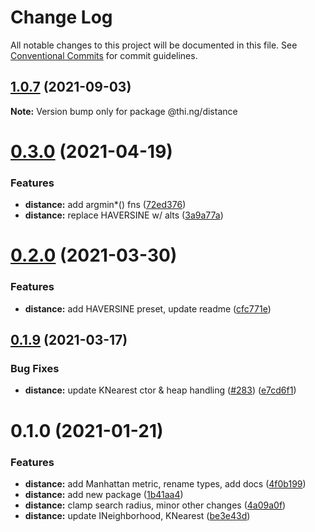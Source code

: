 # Change Log

All notable changes to this project will be documented in this file.
See [Conventional Commits](https://conventionalcommits.org) for commit guidelines.

## [1.0.7](https://github.com/thi-ng/umbrella/compare/@thi.ng/distance@1.0.6...@thi.ng/distance@1.0.7) (2021-09-03)

**Note:** Version bump only for package @thi.ng/distance





# [0.3.0](https://github.com/thi-ng/umbrella/compare/@thi.ng/distance@0.2.2...@thi.ng/distance@0.3.0) (2021-04-19)


### Features

* **distance:** add argmin*() fns ([72ed376](https://github.com/thi-ng/umbrella/commit/72ed3760c7a6982bcab7d94666957cad90f4f0ef))
* **distance:** replace HAVERSINE w/ alts ([3a9a77a](https://github.com/thi-ng/umbrella/commit/3a9a77ab0fd06484f2fda5d67c7b151645436a32))





# [0.2.0](https://github.com/thi-ng/umbrella/compare/@thi.ng/distance@0.1.11...@thi.ng/distance@0.2.0) (2021-03-30)


### Features

* **distance:** add HAVERSINE preset, update readme ([cfc771e](https://github.com/thi-ng/umbrella/commit/cfc771eb21cf2574eaa2476eaee7920674cae9c3))





## [0.1.9](https://github.com/thi-ng/umbrella/compare/@thi.ng/distance@0.1.8...@thi.ng/distance@0.1.9) (2021-03-17)


### Bug Fixes

* **distance:** update KNearest ctor & heap handling ([#283](https://github.com/thi-ng/umbrella/issues/283)) ([e7cd6f1](https://github.com/thi-ng/umbrella/commit/e7cd6f134bb05d5d5e37e7e7ba241f984d94d98c))





# 0.1.0 (2021-01-21)


### Features

* **distance:** add Manhattan metric, rename types, add docs ([4f0b199](https://github.com/thi-ng/umbrella/commit/4f0b1992ccd3ee76fce7d9c7a5433adb80b029a2))
* **distance:** add new package ([1b41aa4](https://github.com/thi-ng/umbrella/commit/1b41aa46a8e2228f69df400195a08d05d2a9f235))
* **distance:** clamp search radius, minor other changes ([4a09a0f](https://github.com/thi-ng/umbrella/commit/4a09a0f6e7ab8f2276daca58758f86b68a050caf))
* **distance:** update INeighborhood, KNearest ([be3e43d](https://github.com/thi-ng/umbrella/commit/be3e43dcaf6a25f6de0f6ffb9f241d2f09362ecb))
